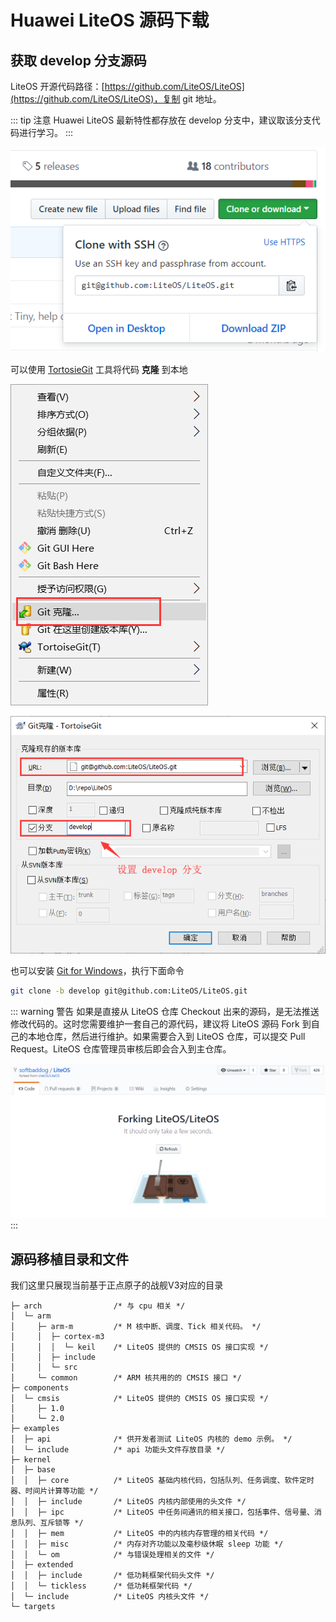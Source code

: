 # Huawei LiteOS 源码下载

## 获取 develop 分支源码

LiteOS 开源代码路径：[https://github.com/LiteOS/LiteOS](https://github.com/LiteOS/LiteOS)，复制 git 地址。

::: tip 注意
Huawei LiteOS 最新特性都存放在 develop 分支中，建议取该分支代码进行学习。
:::

![](./pic/github-clone-liteos.png)

可以使用 [TortosieGit](https://tortoisegit.org/) 工具将代码 **克隆** 到本地

![](./pic/github-tortoisegit-clone.png)

![](./pic/github-tortoisegit-checkout-branch.png)

也可以安装 [Git for Windows](https://gitforwindows.org/)，执行下面命令

```bash
git clone -b develop git@github.com:LiteOS/LiteOS.git
```
::: warning 警告
如果是直接从 LiteOS 仓库 Checkout 出来的源码，是无法推送修改代码的。这时您需要维护一套自己的源代码，建议将 LiteOS 源码 Fork 到自己的本地仓库，然后进行维护。如果需要合入到 LiteOS 仓库，可以提交 Pull Request。LiteOS 仓库管理员审核后即会合入到主仓库。

![](./pic/github-fork-liteos.png)
:::

## 源码移植目录和文件

我们这里只展现当前基于正点原子的战舰V3对应的目录

```
├─ arch                /* 与 cpu 相关 */
│  └─ arm
│     ├─ arm-m         /* M 核中断、调度、Tick 相关代码。 */
│     │  ├─ cortex-m3
│     │  │  └─ keil    /* LiteOS 提供的 CMSIS OS 接口实现 */
│     │  ├─ include
│     │  └─ src
│     └─ common        /* ARM 核共用的的 CMSIS 接口 */
├─ components
│  └─ cmsis            /* LiteOS 提供的 CMSIS OS 接口实现 */
│     ├─ 1.0
│     └─ 2.0
├─ examples
│  ├─ api              /* 供开发者测试 LiteOS 内核的 demo 示例。 */
│  └─ include          /* api 功能头文件存放目录 */
├─ kernel
│  ├─ base
│  │  ├─ core          /* LiteOS 基础内核代码，包括队列、任务调度、软件定时器、时间片计算等功能 */
│  │  ├─ include       /* LiteOS 内核内部使用的头文件 */
│  │  ├─ ipc           /* LiteOS 中任务间通讯的相关接口，包括事件、信号量、消息队列、互斥锁等 */
│  │  ├─ mem           /* LiteOS 中的内核内存管理的相关代码 */
│  │  ├─ misc          /* 内存对齐功能以及毫秒级休眠 sleep 功能 */
│  │  └─ om            /* 与错误处理相关的文件 */
│  ├─ extended
│  │  ├─ include       /* 低功耗框架代码头文件 */
│  │  └─ tickless      /* 低功耗框架代码 */
│  └─ include          /* LiteOS 内核头文件 */
└─ targets
```
